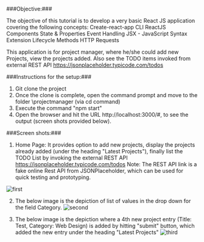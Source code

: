 ###Objective:###

The objective of this tutorial is to develop a very basic React JS application covering the following concepts:
Create-react-app CLI
ReactJS Components
State & Properties
Event Handling
JSX - JavaScript Syntax Extension
Lifecycle Methods
HTTP Requests

This application is for project manager, where he/she could add new Projects, view the projects added. Also see the TODO items invoked from external REST API https://jsonplaceholder.typicode.com/todos

###Instructions for the setup:###
1. Git clone the project
2. Once the clone is complete, open the command prompt and move to the folder \projectmanager (via cd command)
3. Execute the command "npm start"
4. Open the browser and hit the URL http://localhost:3000/#, to see the output (screen shots provided below).


###Screen shots:###

1. Home Page:
It provides option to add new projects, display the projects already added (under the heading "Latest Projects"), finally list the TODO List by invoking the external REST API https://jsonplaceholder.typicode.com/todos
Note: The REST API link is a fake online Rest API from JSONPlaceholder, which can be used for quick testing and prototyping.

![first](https://user-images.githubusercontent.com/12047806/31281829-36b47470-aace-11e7-8c73-f98bf8dd2522.PNG)

2. The below image is the depiction of list of values in the drop down for the field Category.
![second](https://user-images.githubusercontent.com/12047806/31281846-43cf8dac-aace-11e7-8896-778d66861b0e.png)

3. The below image is the depiction where a 4th new project entry (Title: Test, Category: Web Design) is added by hitting "submit" button, which added the new entry under the heading "Latest Projects"
![third](https://user-images.githubusercontent.com/12047806/31282082-1dc88b30-aacf-11e7-993b-0b64e8ca6390.png)
